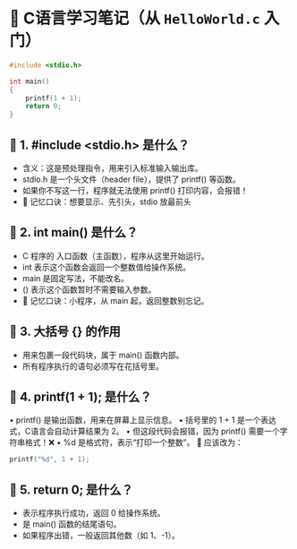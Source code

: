 # 📘 C语言学习笔记（从 `HelloWorld.c` 入门）

```c
#include <stdio.h>

int main()
{
    printf(1 + 1);
    return 0;
}
```
## 🧩 1. #include <stdio.h> 是什么？
- 含义：这是预处理指令，用来引入标准输入输出库。
- stdio.h 是一个头文件（header file），提供了 printf() 等函数。
- 如果你不写这一行，程序就无法使用 printf() 打印内容，会报错！
- 🧠 记忆口诀：想要显示、先引头，stdio 放最前头
  
## 🧩 2. int main() 是什么？
- C 程序的 入口函数（主函数），程序从这里开始运行。
- int 表示这个函数会返回一个整数值给操作系统。
- main 是固定写法，不能改名。
- () 表示这个函数暂时不需要输入参数。
- 🧠 记忆口诀：小程序，从 main 起，返回整数别忘记。
  
## 🧩 3. 大括号 {} 的作用
- 用来包裹一段代码块，属于 main() 函数内部。
- 所有程序执行的语句必须写在花括号里。

## 🧩 4. printf(1 + 1); 是什么？
•	printf() 是输出函数，用来在屏幕上显示信息。
•	括号里的 1 + 1 是一个表达式，C语言会自动计算结果为 2。
•	但这段代码会报错，因为 printf() 需要一个字符串格式！❌
•	%d 是格式符，表示“打印一个整数”。
🔧 应该改为：
```c
printf("%d", 1 + 1);
```
## 🧩 5. return 0; 是什么？
- 表示程序执行成功，返回 0 给操作系统。
- 是 main() 函数的结尾语句。
- 如果程序出错，一般返回其他数（如 1、-1）。